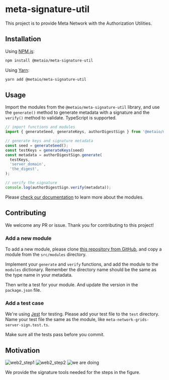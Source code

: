 # meta-signature-util

This project is to provide Meta Network with the Authorization Utilities.

## Installation

Using [NPM.js](https://www.npmjs.com/package/@metaio/meta-signature-util):

```bash
npm install @metaio/meta-signature-util
```

Using [Yarn](https://yarnpkg.com/en/package/@metaio/meta-signature-util):

```bash
yarn add @metaio/meta-signature-util
```



## Usage

Import the modules from the `@metaio/meta-signature-util` library, and use the `generate()` method to generate metadata with a signature and the `verify()` method to validate. TypeScript is supported.

```typescript
// import functions and modules
import { generateSeed, generateKeys, authorDigestSign } from '@metaio/meta-signature-util';

// generate keys and signature metadata
const seed = generateSeed();
const testKeys = generateKeys(seed)
const metadata = authorDigestSign.generate(
  testKeys,
  'server_domain',
  'the_digest',
);

// verify the signature
console.log(authorDigestSign.verify(metadata));
```

Please [check our documentation](https://meta-signature-util.vercel.app/) to learn more about the modules.

## Contributing

We welcome any PR or issue. Thank you for contributing to this project!

### Add a new module

To add a new module, please clone [this repository from GitHub](https://github.com/Meta-Network/meta-signature-util), and copy a module from the `src/modules` directory.

Implement your `generate` and `verify` functions, and add the module to the `modules` dictionary. Remember the directory name should be the same as the type name in your metadata.

Then write a test for your module. And update the version in the `package.json` file.

### Add a test case

We're using [Jest](https://jestjs.io/) for testing. Please add your test file to the `test` directory. Name your test file the same as the module, like `meta-network-grids-server-sign.test.ts`.

Make sure all the tests pass before you commit.

## Motivation

![web2_step1](https://user-images.githubusercontent.com/68253563/140607346-f720a48b-9611-43b0-8d11-1073b7cab531.png)
![web2_step2](https://user-images.githubusercontent.com/68253563/140607347-e8c62bd2-105f-41a0-bba4-c7a9a8dd8804.png)
![we are doing](https://user-images.githubusercontent.com/68253563/149119396-c67aa348-581d-4661-bb65-545758d47a73.png)

We provide the signature tools needed for the steps in the figure.

